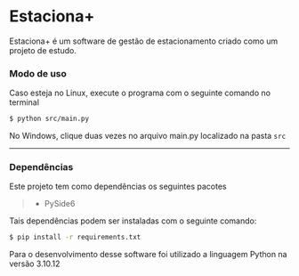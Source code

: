 # Estaciona+

 Estaciona+ é um software de gestão de estacionamento criado como um projeto de estudo.


### Modo de uso
Caso esteja no Linux, execute o programa com o seguinte comando no terminal

```bash
$ python src/main.py
```
No Windows, clique duas vezes no arquivo main.py localizado na pasta `src`

------------

### Dependências

Este projeto tem como dependências os seguintes pacotes
> * PySide6

Tais dependências podem ser instaladas com o seguinte comando:
```bash
$ pip install -r requirements.txt
```

Para o desenvolvimento desse software foi utilizado a linguagem Python na versão 3.10.12